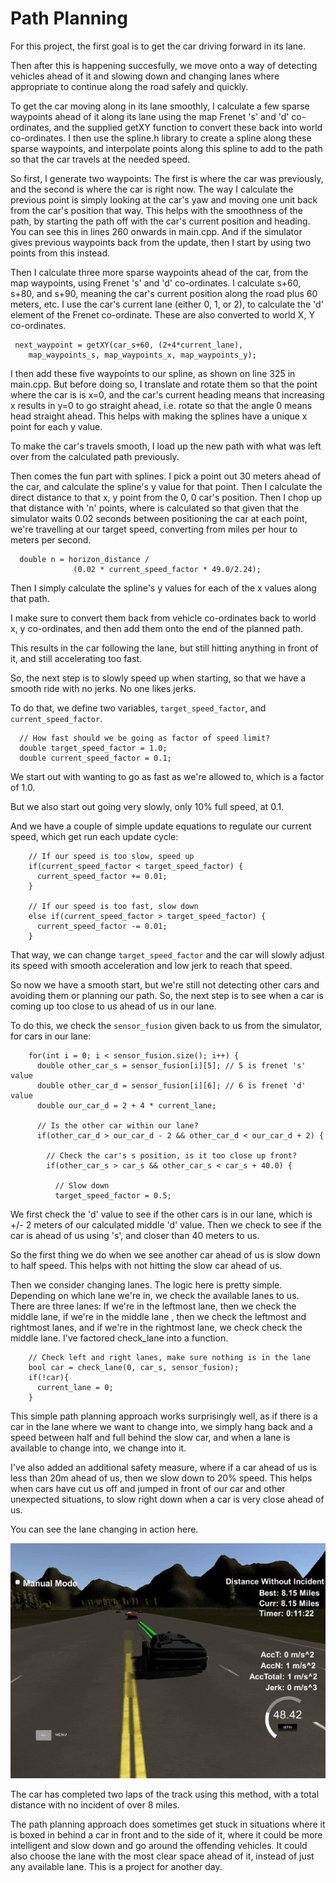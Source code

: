 # Path Planning
 
For this project, the first goal is to get the car driving forward in its lane.

Then after this is happening succesfully, we move onto a way of detecting vehicles ahead of it and slowing down and changing lanes where appropriate to continue along the road safely and quickly.

To get the car moving along in its lane smoothly, I calculate a few sparse waypoints ahead of it along its lane using the map Frenet 's' and 'd' co-ordinates, and the supplied getXY function to convert these back into world co-ordinates. I then use the spline.h library to create a spline along these sparse waypoints, and interpolate points along this spline to add to the path so that the car travels at the needed speed.

So first, I generate two waypoints: The first is where the car was previously, and the second is where the car is right now. The way I calculate the previous point is simply looking at the car's yaw and moving one unit back from the car's position that way. This helps with the smoothness of the path, by starting the path off with the car's current position and heading. You can see this in lines 260 onwards in main.cpp. And if the simulator gives previous waypoints back from the update, then I start by using two points from this instead.

Then I calculate three more sparse waypoints ahead of the car, from the map waypoints, using Frenet 's' and 'd' co-ordinates. I calculate s+60, s+80, and s+90, meaning the car's current position along the road plus 60 meters, etc. I use the car's current lane (either 0, 1, or 2), to calculate the 'd' element of the Frenet co-ordinate. These are also converted to world X, Y co-ordinates.

```
 next_waypoint = getXY(car_s+60, (2+4*current_lane),
    map_waypoints_s, map_waypoints_x, map_waypoints_y);
```

I then add these five waypoints to our spline, as shown on line 325 in main.cpp. But before doing so, I translate and rotate them so that the point where the car is is x=0, and the car's current heading means that increasing x results in y=0 to go straight ahead, i.e. rotate so that the angle 0 means head straight ahead. This helps with making the splines have a unique x point for each y value.

To make the car's travels smooth, I load up the new path with what was left over from the calculated path previously.

Then comes the fun part with splines. I pick a point out 30 meters ahead of the car, and calculate the spline's y value for that point. Then I calculate the direct distance to that x, y point from the 0, 0 car's position. Then I chop up that distance with 'n' points, where is calculated so that given that the simulator waits 0.02 seconds between positioning the car at each point, we're travelling at our target speed, converting from miles per hour to meters per second.

```
  double n = horizon_distance / 
              (0.02 * current_speed_factor * 49.0/2.24);
```

Then I simply calculate the spline's y values for each of the x values along that path.

I make sure to convert them back from vehicle co-ordinates back to world x, y co-ordinates, and then add them onto the end of the planned path.

This results in the car following the lane, but still hitting anything in front of it, and still accelerating too fast.

So, the next step is to slowly speed up when starting, so that we have a smooth ride with no jerks. No one likes jerks.

To do that, we define two variables, `target_speed_factor`, and `current_speed_factor`.

```
  // How fast should we be going as factor of speed limit?
  double target_speed_factor = 1.0;
  double current_speed_factor = 0.1;
```

We start out with wanting to go as fast as we're allowed to, which is a factor of 1.0.

But we also start out going very slowly, only 10% full speed, at 0.1.

And we have a couple of simple update equations to regulate our current speed, which get run each update cycle:

```
	// If our speed is too slow, speed up
	if(current_speed_factor < target_speed_factor) {
	  current_speed_factor += 0.01;
	}
	
	// If our speed is too fast, slow down
	else if(current_speed_factor > target_speed_factor) {
	  current_speed_factor -= 0.01;
	}
```

That way, we can change `target_speed_factor` and the car will slowly adjust its speed with smooth acceleration and low jerk to reach that speed.

So now we have a smooth start, but we're still not detecting other cars and avoiding them or planning our path. So, the next step is to see when a car is coming up too close to us ahead of us in our lane.

To do this, we check the `sensor_fusion` given back to us from the simulator, for cars in our lane:

```
    for(int i = 0; i < sensor_fusion.size(); i++) {
      double other_car_s = sensor_fusion[i][5]; // 5 is frenet 's' value
      double other_car_d = sensor_fusion[i][6]; // 6 is frenet 'd' value
      double our_car_d = 2 + 4 * current_lane;

      // Is the other car within our lane?
      if(other_car_d > our_car_d - 2 && other_car_d < our_car_d + 2) {

        // Check the car's s position, is it too close up front?
        if(other_car_s > car_s && other_car_s < car_s + 40.0) {

          // Slow down
          target_speed_factor = 0.5;
```

We first check the 'd' value to see if the other cars is in our lane, which is +/- 2 meters of our calculated middle 'd' value. Then we check to see if the car is ahead of us using 's', and closer than 40 meters to us.

So the first thing we do when we see another car ahead of us is slow down to half speed. This helps with not hitting the slow car ahead of us.

Then we consider changing lanes. The logic here is pretty simple. Depending on which lane we're in, we check the available lanes to us. There are three lanes: If we're in the leftmost lane, then we check the middle lane, if we're in the middle lane , then we check the leftmost and rightmost lanes, and if we're in the rightmost lane, we check check the middle lane. I've factored check_lane into a function.

```
    // Check left and right lanes, make sure nothing is in the lane
    bool car = check_lane(0, car_s, sensor_fusion);
    if(!car){
      current_lane = 0;
    }
```

This simple path planning approach works surprisingly well, as if there is a car in the lane where we want to change into, we simply hang back and a speed between half and full behind the slow car, and when a lane is available to change into, we change into it.

I've also added an additional safety measure, where if a car ahead of us is less than 20m ahead of us, then we slow down to 20% speed. This helps when cars have cut us off and jumped in front of our car and other unexpected situations, to slow right down when a car is very close ahead of us.

You can see the lane changing in action here.

![](pass.gif)

The car has completed two laps of the track using this method, with a total distance with no incident of over 8 miles.

The path planning approach does sometimes get stuck in situations where it is boxed in behind a car in front and to the side of it, where it could be more intelligent and slow down and go around the offending vehicles. It could also choose the lane with the most clear space ahead of it, instead of just any available lane. This is a project for another day.
